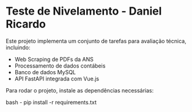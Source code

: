 # Teste de Nivelamento - Daniel Ricardo

Este projeto implementa um conjunto de tarefas para avaliação técnica, incluindo:
- Web Scraping de PDFs da ANS
- Processamento de dados contábeis
- Banco de dados MySQL
- API FastAPI integrada com Vue.js 

Para rodar o projeto, instale as dependências necessárias:

bash - pip install -r requirements.txt
